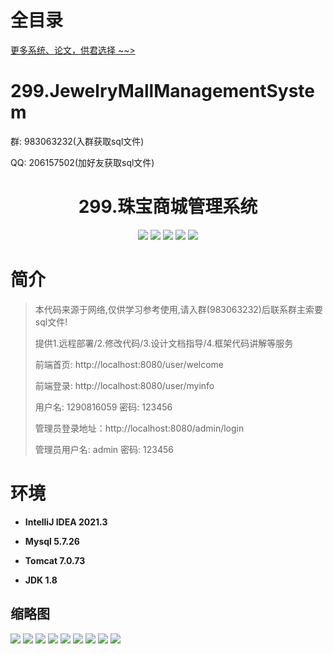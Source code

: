 # 全目录

[更多系统、论文，供君选择 ~~>](https://www.bitwise.net.cn)

# 299.JewelryMallManagementSystem

<p>群: 983063232(入群获取sql文件)</p>
<p>QQ: 206157502(加好友获取sql文件)</p>

<p><h1 align="center">299.珠宝商城管理系统</h1></p>



<p align="center">
	<img src="https://img.shields.io/badge/jdk-1.8-orange.svg"/>
    <img src="https://img.shields.io/badge/spring-5.x-lightgrey.svg"/>
    <img src="https://img.shields.io/badge/springmvc-3.x-blue.svg"/>
    <img src="https://img.shields.io/badge/mybatis-5.x-yellow.svg"/>
    <img src="https://img.shields.io/badge/jsp-5.x-yellow.svg"/>
</p>

# 简介

> 本代码来源于网络,仅供学习参考使用,请入群(983063232)后联系群主索要sql文件!
>
> 提供1.远程部署/2.修改代码/3.设计文档指导/4.框架代码讲解等服务
>
> 前端首页: http://localhost:8080/user/welcome
> 
> 前端登录: http://localhost:8080/user/myinfo
>
> 用户名: 1290816059   密码: 123456
>
> 管理员登录地址：http://localhost:8080/admin/login
>
> 管理员用户名: admin   密码: 123456
>


# 环境

- <b>IntelliJ IDEA 2021.3</b>

- <b>Mysql 5.7.26</b>

- <b>Tomcat 7.0.73</b>

- <b>JDK 1.8</b>





## 缩略图

![](https://bitwise.oss-cn-heyuan.aliyuncs.com/2024/9/10/efd94331-b980-447f-80e6-2cccc3ef1683.png)
![](https://bitwise.oss-cn-heyuan.aliyuncs.com/2024/9/10/9379e393-d342-407b-ac08-8e77e8d26123.png)
![](https://bitwise.oss-cn-heyuan.aliyuncs.com/2024/9/10/28a9fcc9-8b8f-4ff7-838b-3d19357b1115.png)
![](https://bitwise.oss-cn-heyuan.aliyuncs.com/2024/9/10/96ac4a7f-3b93-4a42-9a8d-636f4e0d67fc.png)
![](https://bitwise.oss-cn-heyuan.aliyuncs.com/2024/9/10/7fe13c88-6f07-42bb-9a9b-66616e984d79.png)
![](https://bitwise.oss-cn-heyuan.aliyuncs.com/2024/9/10/d5160c79-59ff-4d3e-9c75-99013da03357.png)
![](https://bitwise.oss-cn-heyuan.aliyuncs.com/2024/9/10/d49773bd-1f3a-4241-8b53-4d99816ad3c6.png)
![](https://bitwise.oss-cn-heyuan.aliyuncs.com/2024/9/10/7fec1dd2-9db9-4f91-8e4e-c931c320bf73.png)
![](https://bitwise.oss-cn-heyuan.aliyuncs.com/2024/9/10/8e2e169c-a8db-446f-9e2f-ed7eb4e1201d.png)







